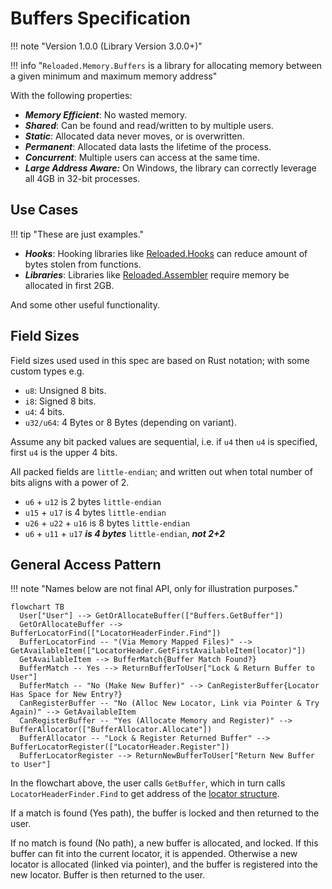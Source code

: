 # Buffers Specification

!!! note "Version 1.0.0 (Library Version 3.0.0+)"

!!! info "`Reloaded.Memory.Buffers` is a library for allocating memory between a given minimum and maximum memory address"

With the following properties:  

- ***Memory Efficient***: No wasted memory.  
- ***Shared***: Can be found and read/written to by multiple users.  
- ***Static***: Allocated data never moves, or is overwritten.  
- ***Permanent***: Allocated data lasts the lifetime of the process.  
- ***Concurrent***: Multiple users can access at the same time.  
- ***Large Address Aware:*** On Windows, the library can correctly leverage all 4GB in 32-bit processes.  

## Use Cases

!!! tip "These are just examples."

- ***Hooks***: Hooking libraries like [Reloaded.Hooks](https://github.com/Reloaded-Project/Reloaded.Hooks) can reduce amount of bytes stolen from functions.  
- ***Libraries***: Libraries like [Reloaded.Assembler](https://github.com/Reloaded-Project/Reloaded.Assembler) require memory be allocated in first 2GB.  

And some other useful functionality.

## Field Sizes

Field sizes used used in this spec are based on Rust notation; with some custom types e.g.

- `u8`: Unsigned 8 bits.
- `i8`: Signed 8 bits.
- `u4`: 4 bits.
- `u32/u64`: 4 Bytes or 8 Bytes (depending on variant).

Assume any bit packed values are sequential, i.e. if `u4` then `u4` is specified, first `u4` is the upper 4 bits.

All packed fields are `little-endian`; and written out when total number of bits aligns with a power of 2.

- `u6` + `u12` is 2 bytes `little-endian`
- `u15` + `u17` is 4 bytes `little-endian`
- `u26` + `u22` + `u16` is 8 bytes `little-endian`
- `u6` + `u11` + `u17` ***is 4 bytes*** `little-endian`, ***not 2+2***

## General Access Pattern

!!! note "Names below are not final API, only for illustration purposes."

```mermaid
flowchart TB
  User["User"] --> GetOrAllocateBuffer(["Buffers.GetBuffer"])
  GetOrAllocateBuffer --> BufferLocatorFind(["LocatorHeaderFinder.Find"])
  BufferLocatorFind -- "(Via Memory Mapped Files)" --> GetAvailableItem(["LocatorHeader.GetFirstAvailableItem(locator)"])
  GetAvailableItem --> BufferMatch{Buffer Match Found?}
  BufferMatch -- Yes --> ReturnBufferToUser["Lock & Return Buffer to User"]
  BufferMatch -- "No (Make New Buffer)" --> CanRegisterBuffer{Locator Has Space for New Entry?}
  CanRegisterBuffer -- "No (Alloc New Locator, Link via Pointer & Try Again)" --> GetAvailableItem
  CanRegisterBuffer -- "Yes (Allocate Memory and Register)" --> BufferAllocator(["BufferAllocator.Allocate"])
  BufferAllocator -- "Lock & Register Returned Buffer" --> BufferLocatorRegister(["LocatorHeader.Register"])
  BufferLocatorRegister --> ReturnNewBufferToUser["Return New Buffer to User"]
```

In the flowchart above, the user calls `GetBuffer`, which in turn calls `LocatorHeaderFinder.Find` to get address of the
[locator structure](buffer-locator.md#structure).

If a match is found (Yes path), the buffer is locked and then returned to the user. 

If no match is found (No path), a new buffer is allocated, and locked. If this buffer can fit into the current
locator, it is appended. Otherwise a new locator is allocated (linked via pointer), and the buffer is registered into
the new locator. Buffer is then returned to the user.